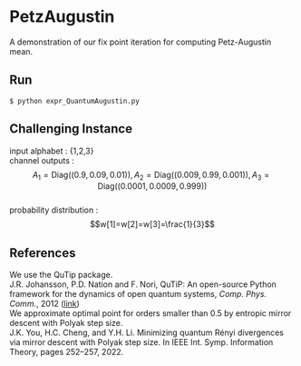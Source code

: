 # PetzAugustin
A demonstration of our fix point iteration for computing Petz-Augustin mean.
## Run 
```
$ python expr_QuantumAugustin.py
```
## Challenging Instance
input alphabet : {1,2,3}\
channel outputs : $$A_1=\mathrm{Diag}\left(\left(0.9,0.09,0.01\right)\right),A_2=\mathrm{Diag}\left(\left(0.009,0.99,0.001\right)\right),A_3=\mathrm{Diag}\left(\left(0.0001,0.0009,0.999\right)\right)$$\
probability distribution : $$w[1]=w[2]=w[3]=\frac{1}{3}$$
## References
We use the QuTip package.\
J.R. Johansson, P.D. Nation and F. Nori, QuTiP: An open-source Python framework for the dynamics of open quantum systems, *Comp. Phys. Comm.*, 2012 ([link](https://doi.org/10.1016/j.cpc.2012.02.021))\
We approximate optimal point for orders smaller than 0.5 by entropic mirror descent with Polyak step size.\
J.K. You, H.C. Cheng, and Y.H. Li. Minimizing quantum Rényi divergences via mirror descent with Polyak step size. In IEEE Int. Symp. Information Theory, pages 252–257, 2022. 
